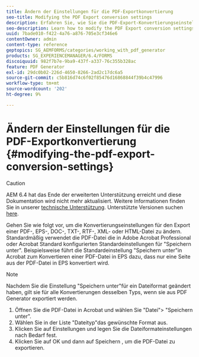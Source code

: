 ```yaml
---
title: Ändern der Einstellungen für die PDF-Exportkonvertierung
seo-title: Modifying the PDF Export conversion settings
description: Erfahren Sie, wie Sie die PDF-Export-Konvertierungseinstellungen ändern.
seo-description: Learn how to modify the PDF Export conversion settings.
uuid: 7bade010-f422-4a76-a876-705e3cf346e6
contentOwner: admin
content-type: reference
geptopics: SG_AEMFORMS/categories/working_with_pdf_generator
products: SG_EXPERIENCEMANAGER/6.4/FORMS
discoiquuid: 982f7b7e-9ba9-437f-a337-76c355b328ac
feature: PDF Generator
exl-id: 29dc0b02-226d-4650-8266-2ad2c17dc6a5
source-git-commit: c5b816d74c6f02f85476d16868844f39b4c47996
workflow-type: tm+mt
source-wordcount: '202'
ht-degree: 9%

---
```


# Ändern der Einstellungen für die PDF-Exportkonvertierung {#modifying-the-pdf-export-conversion-settings}

>[!CAUTION]
>
>AEM 6.4 hat das Ende der erweiterten Unterstützung erreicht und diese Dokumentation wird nicht mehr aktualisiert. Weitere Informationen finden Sie in unserer [technische Unterstützung](https://helpx.adobe.com/de/support/programs/eol-matrix.html). Unterstützte Versionen suchen [here](https://experienceleague.adobe.com/docs/?lang=de).

Gehen Sie wie folgt vor, um die Konvertierungseinstellungen für den Export einer PDF-, EPS-, DOC-, TXT-, RTF-, XML- oder HTML-Datei zu ändern. Standardmäßig verwendet die PDF-Datei die in Adobe Acrobat Professional oder Acrobat Standard konfigurierten Standardeinstellungen für &quot;Speichern unter&quot;. Beispielsweise führt die Standardeinstellung &quot;Speichern unter&quot;in Acrobat zum Konvertieren einer PDF-Datei in EPS dazu, dass nur eine Seite aus der PDF-Datei in EPS konvertiert wird.

>[!NOTE]
>
>Nachdem Sie die Einstellung &quot;Speichern unter&quot;für ein Dateiformat geändert haben, gilt sie für alle Konvertierungen desselben Typs, wenn sie aus PDF Generator exportiert werden.

1. Öffnen Sie die PDF-Datei in Acrobat und wählen Sie &quot;Datei&quot;> &quot;Speichern unter&quot;.
1. Wählen Sie in der Liste &quot;Dateityp&quot;das gewünschte Format aus.
1. Klicken Sie auf Einstellungen und legen Sie die Dateiformateinstellungen nach Bedarf fest.
1. Klicken Sie auf OK und dann auf Speichern , um die PDF-Datei zu exportieren.
